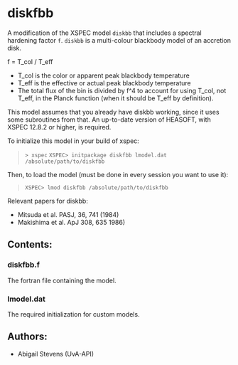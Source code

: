 # diskfbb
A modification of the XSPEC model `diskbb` that includes a spectral hardening 
factor `f`. `diskbb` is a multi-colour blackbody model of an accretion disk.

f = T_col / T_eff
* T_col is the color or apparent peak blackbody temperature
* T_eff is the effective or actual peak blackbody temperature
* The total flux of the bin is divided by f^4 to account for using T_col, not 
T_eff, in the Planck function (when it should be T_eff by definition).

This model assumes that you already have diskbb working, since it uses some 
subroutines from that. 
An up-to-date version of HEASOFT, with XSPEC 12.8.2 or higher, is required.

To initialize this model in your build of xspec: 
>`> xspec`
>`XSPEC> initpackage diskfbb lmodel.dat /absolute/path/to/diskfbb`

Then, to load the model (must be done in every session you want to use it):
>`XSPEC> lmod diskfbb /absolute/path/to/diskfbb`

Relevant papers for diskbb: 
* Mitsuda et al. PASJ, 36, 741 (1984)
* Makishima et al. ApJ 308, 635 1986)

## Contents:

### diskfbb.f
The fortran file containing the model.
### lmodel.dat
The required initialization for custom models.

## Authors:
* Abigail Stevens (UvA-API)

